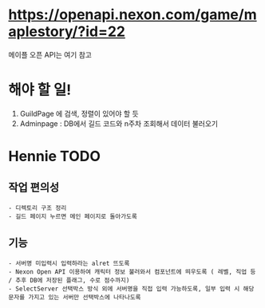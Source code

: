 # https://openapi.nexon.com/game/maplestory/?id=22

메이플 오픈 API는 여기 참고 

# 해야 할 일!
1. GuildPage 에 검색, 정렬이 있어야 할 듯
2. Adminpage : DB에서 길드 코드와 n주차 조회해서 데이터 불러오기


# Hennie TODO

## 작업 편의성
    - 디렉토리 구조 정리
    - 길드 페이지 누르면 메인 페이지로 돌아가도록
## 기능    
    - 서버명 미입력시 입력하라는 alret 뜨도록
    - Nexon Open API 이용하여 캐릭터 정보 불러와서 컴포넌트에 띄우도록 ( 레벨, 직업 등 / 추후 DB에 저장된 플래그, 수로 점수까지)
    - SelectServer 선택박스 방식 외에 서버명을 직접 입력 가능하도록, 일부 입력 시 해당 문자를 가지고 있는 서버만 선택박스에 나타나도록